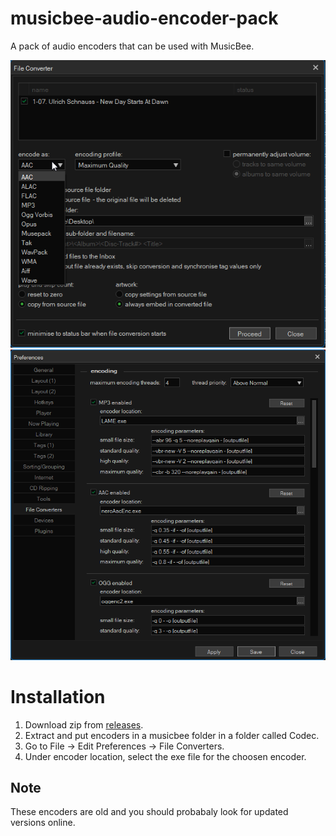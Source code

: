 # musicbee-audio-encoder-pack
 A pack of audio encoders that can be used with MusicBee.

![screenshot](img/screenshot.png)  
![screenshot2](img/screenshot2.png)

# Installation
1. Download zip from [releases](https://github.com/drequeary/musicbee-audio-encoder-pack/releases).
2. Extract and put encoders in a musicbee folder in a folder called Codec.
3. Go to File -> Edit Preferences -> File Converters.
4. Under encoder location, select the exe file for the choosen encoder.

## Note
These encoders are old and you should probabaly look for updated versions online.